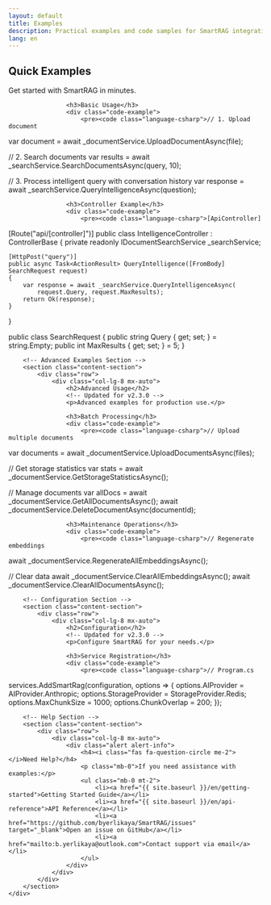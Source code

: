 ```yaml
---
layout: default
title: Examples
description: Practical examples and code samples for SmartRAG integration
lang: en
---
```


<div class="page-content">
    <div class="container">
        <!-- Basic Examples Section -->
        <section class="content-section">
            <div class="row">
                <div class="col-lg-8 mx-auto">
                    <h2>Quick Examples</h2>
                    <!-- Updated for v2.3.0 -->
                    <p>Get started with SmartRAG in minutes.</p>
                    
                    <h3>Basic Usage</h3>
                    <div class="code-example">
                        <pre><code class="language-csharp">// 1. Upload document
var document = await _documentService.UploadDocumentAsync(file);

// 2. Search documents
var results = await _searchService.SearchDocumentsAsync(query, 10);

// 3. Process intelligent query with conversation history
var response = await _searchService.QueryIntelligenceAsync(question);</code></pre>
                    </div>

                    <h3>Controller Example</h3>
                    <div class="code-example">
                        <pre><code class="language-csharp">[ApiController]
[Route("api/[controller]")]
public class IntelligenceController : ControllerBase
{
    private readonly IDocumentSearchService _searchService;
    
    [HttpPost("query")]
    public async Task<ActionResult> QueryIntelligence([FromBody] SearchRequest request)
    {
        var response = await _searchService.QueryIntelligenceAsync(
            request.Query, request.MaxResults);
        return Ok(response);
    }
}

public class SearchRequest
{
    public string Query { get; set; } = string.Empty;
    public int MaxResults { get; set; } = 5;
}</code></pre>
                    </div>
                </div>
            </div>
        </section>

        <!-- Advanced Examples Section -->
        <section class="content-section">
            <div class="row">
                <div class="col-lg-8 mx-auto">
                    <h2>Advanced Usage</h2>
                    <!-- Updated for v2.3.0 -->
                    <p>Advanced examples for production use.</p>
                    
                    <h3>Batch Processing</h3>
                    <div class="code-example">
                        <pre><code class="language-csharp">// Upload multiple documents
var documents = await _documentService.UploadDocumentsAsync(files);

// Get storage statistics
var stats = await _documentService.GetStorageStatisticsAsync();

// Manage documents
var allDocs = await _documentService.GetAllDocumentsAsync();
await _documentService.DeleteDocumentAsync(documentId);</code></pre>
                    </div>

                    <h3>Maintenance Operations</h3>
                    <div class="code-example">
                        <pre><code class="language-csharp">// Regenerate embeddings
await _documentService.RegenerateAllEmbeddingsAsync();

// Clear data
await _documentService.ClearAllEmbeddingsAsync();
await _documentService.ClearAllDocumentsAsync();</code></pre>
                    </div>
                </div>
            </div>
        </section>

        <!-- Configuration Section -->
        <section class="content-section">
            <div class="row">
                <div class="col-lg-8 mx-auto">
                    <h2>Configuration</h2>
                    <!-- Updated for v2.3.0 -->
                    <p>Configure SmartRAG for your needs.</p>
                    
                    <h3>Service Registration</h3>
                    <div class="code-example">
                        <pre><code class="language-csharp">// Program.cs
services.AddSmartRag(configuration, options =>
{
    options.AIProvider = AIProvider.Anthropic;
    options.StorageProvider = StorageProvider.Redis;
    options.MaxChunkSize = 1000;
    options.ChunkOverlap = 200;
});</code></pre>
                    </div>
                </div>
            </div>
        </section>

        <!-- Help Section -->
        <section class="content-section">
            <div class="row">
                <div class="col-lg-8 mx-auto">
                    <div class="alert alert-info">
                        <h4><i class="fas fa-question-circle me-2"></i>Need Help?</h4>
                        <p class="mb-0">If you need assistance with examples:</p>
                        <ul class="mb-0 mt-2">
                            <li><a href="{{ site.baseurl }}/en/getting-started">Getting Started Guide</a></li>
                            <li><a href="{{ site.baseurl }}/en/api-reference">API Reference</a></li>
                            <li><a href="https://github.com/byerlikaya/SmartRAG/issues" target="_blank">Open an issue on GitHub</a></li>
                            <li><a href="mailto:b.yerlikaya@outlook.com">Contact support via email</a></li>
                        </ul>
                    </div>
                </div>
            </div>
        </section>
    </div>
</div>